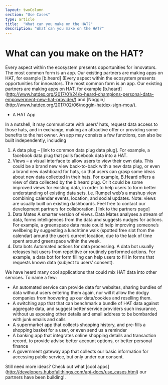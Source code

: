 ```yaml
---
layout: twoColumn
section: "Use Cases"
type: article
title:  "What can you make on the HAT?"
description: "What can you make on the HAT?"
---
```


# What can you make on the HAT?

Every aspect within the ecosystem presents opportunities for innovators. The most common form is an app. Our existing partners are making apps on HAT, for example [b.heard] (Every aspect within the ecosystem presents opportunities for innovators. The most common form is an app. Our existing partners are making apps on HAT, for example [b.heard] (http://www.hatdex.org/2017/01/24/b-heard-champions-personal-data-empowerment-new-hat-provider/) and [Noggin] (http://www.hatdex.org/2017/02/06/noggin-hatdex-sign-mou/). 

*	A HAT App

   In a nutshell, it may communicate with users’ hats, request data access to those hats, and in exchange, making an attractive offer or providing some benefits to the hat owner. An app may consists a few functions, can also be built independently, including
   1.	A data plug – [link to common data plug data plug]. For example, a facebook data plug that pulls facebook data into a HAT.
   2.	Views – a visual interface to allow users to view their own data. This could be a brand new view back-to-back with a new data plug, or even a brand new dashboard for hats, so that users can grasp some ideas about new data collected in their hats. For example, B.Heard offers a view of data collected by the b.heard plug. Or it could be some improved views for existing data, in order to help users to form better understanding of existing data sets. i.e. Rumpel web’s a mashup view combining calendar events, location, and social updates. 
   Note: views are usually built on existing dashboards. Feel free to contact our development partners for collaboration. [link to the partners page]
   3.	Data Mates
   A smarter version of views. Data Mates analyses a stream of data, forms intelligences from the data and suggests nudges for actions. For example, a greenspace data mate could help improving someone’s wellbeing by suggesting a lunchtime walk (spotted free slot from the calendar) around the user’s current location, due to the lack of time spent around greenspace within the week.  
   4.	Data bots
   Automated actions for data processing. A data bot usually releases hat users from repetitive or routinely performed actions. For example, a data bot for form filling can help users to fill in forms that requests known data (subject to users’ consent).  

We have heard many cool applications that could mix HAT data into other services. To name a few: 
  * An automated service can provide data for websites, sharing bundles of data without users entering them again, nor will it allow the dodgy companies from hoovering up our data/cookies and reselling them. 
  * A switching app that that can benchmark a bundle of HAT data against aggregate data, and suggest better service providers such insurance, without us exposing other details and email address to be bombarded with junk emails and calls
  * A supermarket app that collects shopping history, and pre-fills a shopping basket for a user, or even send us a reminder
  *	A banking app that integrates online shopping details and transaction record, to provide advise better account options, or better personal finance 
  *	A government gateway app that collects our basic information for accessing public service, but only under our consent.


Still need more ideas? Check out what [cool apps] (http://developers.hubofallthings.com/api-docs/use_cases.html) our partners have been building!. 

